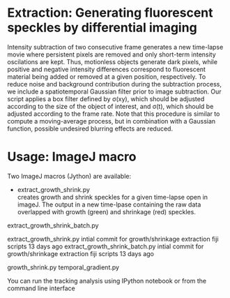 # Extraction: Generating fluorescent speckles by differential imaging

Intensity subtraction of two consecutive frame generates a new time-lapse movie where persistent pixels are removed and only short-term intensity oscilations are kept. Thus, motionless objects generate dark pixels, while positive and negative intensity differences correspond to fluorescent material being added or removed at a given position, respectively.
To reduce noise and background contribution during the subtraction process, we include a spatiotemporal Gaussian filter prior to image subtraction. Our script applies a box filter defined by σ(xy), which should be adjusted according to the size of the object of interest, and σ(t), which should be adjusted according to the frame rate. Note that this procedure is similar to compute a moving-average process, but in combination with a Gaussian function, possible undesired blurring effects are reduced.

# Usage: ImageJ macro

Two ImageJ macros (Jython) are available:
* extract_growth_shrink.py <br>
creates growth and shrink speckles for a given time-lapse open in imageJ. The output in a new time-lpase containing the raw data overlapped with growth (green) and shrinkage (red) speckles. 

extract_growth_shrink_batch.py



extract_growth_shrink.py	intial commit for growth/shrinkage extraction fiji scripts	13 days ago
extract_growth_shrink_batch.py	intial commit for growth/shrinkage extraction fiji scripts	13 days ago

growth_shrink.py
temporal_gradient.py	

You can run the tracking analysis using IPython notebook or from the command line interface
